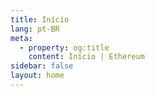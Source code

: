 ```yaml
---
title: Início
lang: pt-BR
meta:
  - property: og:title
    content: Início | Ethereum
sidebar: false
layout: home
---
```


<HomePage/>
